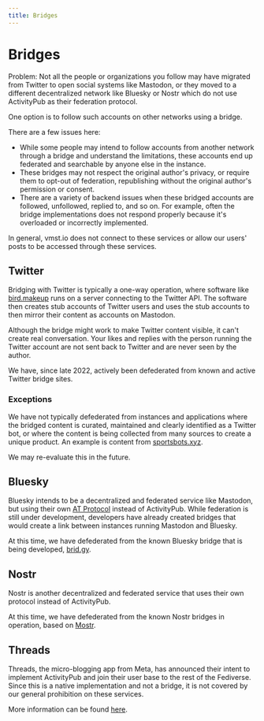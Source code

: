 ```yaml
---
title: Bridges
---
```


# Bridges

Problem: Not all the people or organizations you follow may have migrated from Twitter to open social systems like Mastodon, or they moved to a different decentralized network like Bluesky or Nostr which do not use ActivityPub as their federation protocol.

One option is to follow such accounts on other networks using a bridge.

There are a few issues here:

- While some people may intend to follow accounts from another network through a bridge and understand the limitations, these accounts end up federated and searchable by anyone else in the instance.
- These bridges may not respect the original author's privacy, or require them to opt-out of federation, republishing without the original author's permission or consent.
- There are a variety of backend issues when these bridged accounts are followed, unfollowed, replied to, and so on. For example, often the bridge implementations does not respond properly because it's overloaded or incorrectly implemented.

In general, vmst.io does not connect to these services or allow our users' posts to be accessed through these services.

## Twitter

Bridging with Twitter is typically a one-way operation, where software like [bird.makeup](https://sr.ht/~cloutier/bird.makeup/) runs on a server connecting to the Twitter API. The software then creates stub accounts of Twitter users and uses the stub accounts to then mirror their content as accounts on Mastodon.

Although the bridge might work to make Twitter content visible, it can't create real conversation.
Your likes and replies with the person running the Twitter account are not sent back to Twitter and are never seen by the author.

We have, since late 2022, actively been defederated from known and active Twitter bridge sites.

### Exceptions

We have not typically defederated from instances and applications where the bridged content is curated, maintained and clearly identified as a Twitter bot, or where the content is being collected from many sources to create a unique product.
An example is content from [sportsbots.xyz](https://www.sportsbots.xyz).

We may re-evaluate this in the future.

## Bluesky

Bluesky intends to be a decentralized and federated service like Mastodon, but using their own [AT Protocol](https://atproto.com) instead of ActivityPub.
While federation is still under development, developers have already created bridges that would create a link between instances running Mastodon and Bluesky.

At this time, we have defederated from the known Bluesky bridge that is being developed, [brid.gy](https://github.com/snarfed/bridgy-fed).

## Nostr

Nostr is another decentralized and federated service that uses their own protocol instead of ActivityPub.

At this time, we have defederated from the known Nostr bridges in operation, based on [Mostr](https://gitlab.com/soapbox-pub/mostr).

## Threads

Threads, the micro-blogging app from Meta, has announced their intent to implement ActivityPub and join their user base to the rest of the Fediverse.
Since this is a native implementation and not a bridge, it is not covered by our general prohibition on these services.

More information can be found [here](/rules/threads).